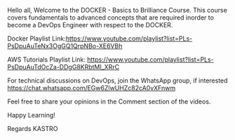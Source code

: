 Hello all,
Welcome to the DOCKER - Basics to Brilliance Course. 
This course covers fundamentals to advanced concepts that are required inorder to become a DevOps Engineer with respect to the DOCKER.

Docker Playlist Link:https://www.youtube.com/playlist?list=PLs-PsDpuAuTeNx3OgGQ1QrpNBo-XE6VBh

AWS Tutorials Playlist Link: https://www.youtube.com/playlist?list=PLs-PsDpuAuTdOcZa-DDgG8KRbtMI_XRrC

For technical discussions on DevOps, join the WhatsApp group, if interested
https://chat.whatsapp.com/EGw6ZlwUHZc82cA0vXFnwm

Feel free to share your opinions in the Comment section of the videos.

Happy Learning!

Regards
KASTRO
